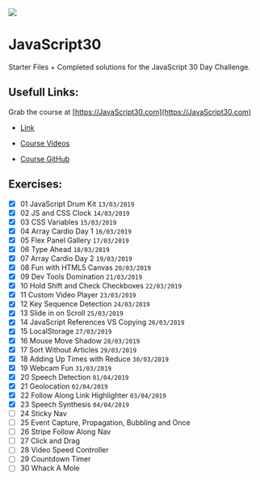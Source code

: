 ![](https://javascript30.com/images/JS3-social-share.png)

# JavaScript30

Starter Files + Completed solutions for the JavaScript 30 Day Challenge.

## Usefull Links:

Grab the course at [https://JavaScript30.com](https://JavaScript30.com)

- [Link](https://courses.wesbos.com/account)

- [Course Videos](https://courses.wesbos.com/account/access/5c89826685f96c03c1e3972e/view/194130650)

- [Course GitHub](https://github.com/wesbos/JavaScript30)

## Exercises:

- [x] 01 JavaScript Drum Kit `13/03/2019`
- [x] 02 JS and CSS Clock `14/03/2019`
- [x] 03 CSS Variables `15/03/2019`
- [x] 04 Array Cardio Day 1 `16/03/2019`
- [x] 05 Flex Panel Gallery `17/03/2019`
- [x] 06 Type Ahead `18/03/2019`
- [x] 07 Array Cardio Day 2 `19/03/2019`
- [x] 08 Fun with HTML5 Canvas `20/03/2019`
- [x] 09 Dev Tools Domination `21/03/2019`
- [x] 10 Hold Shift and Check Checkboxes `22/03/2019`
- [x] 11 Custom Video Player `23/03/2019`
- [x] 12 Key Sequence Detection `24/03/2019`
- [x] 13 Slide in on Scroll `25/03/2019`
- [x] 14 JavaScript References VS Copying `26/03/2019`
- [x] 15 LocalStorage `27/03/2019`
- [x] 16 Mouse Move Shadow `28/03/2019`
- [x] 17 Sort Without Articles `29/03/2019`
- [x] 18 Adding Up Times with Reduce `30/03/2019`
- [x] 19 Webcam Fun `31/03/2019`
- [x] 20 Speech Detection `01/04/2019`
- [x] 21 Geolocation `02/04/2019`
- [x] 22 Follow Along Link Highlighter `03/04/2019`
- [x] 23 Speech Synthesis `04/04/2019`
- [ ] 24 Sticky Nav
- [ ] 25 Event Capture, Propagation, Bubbling and Once
- [ ] 26 Stripe Follow Along Nav
- [ ] 27 Click and Drag
- [ ] 28 Video Speed Controller
- [ ] 29 Countdown Timer
- [ ] 30 Whack A Mole